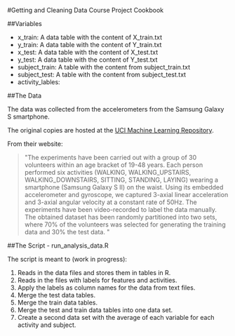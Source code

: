 #Getting and Cleaning Data Course Project Cookbook

##Variables

* x_train: A data table with the content of X_train.txt
* y_train: A data table with the content of Y_train.txt
* x_test: A data table with the content of X_test.txt
* y_test: A data table with the content of Y_test.txt
* subject_train: A table with the content from subject_train.txt
* subject_test: A table with the content from subject_test.txt
* activity_lables: 

##The Data

The data was collected from the accelerometers from the Samsung Galaxy S smartphone.

The original copies are hosted at the [UCI Machine Learning Repository](http://archive.ics.uci.edu/ml/datasets/Human+Activity+Recognition+Using+Smartphones).

From their website:

> "The experiments have been carried out with a group of 30 volunteers within an age bracket of 19-48 years. Each person performed six 
>activities (WALKING, WALKING_UPSTAIRS, WALKING_DOWNSTAIRS, SITTING, STANDING, LAYING) wearing a smartphone (Samsung Galaxy S II) on the 
>waist. Using its embedded accelerometer and gyroscope, we captured 3-axial linear acceleration and 3-axial angular velocity at a 
>constant rate of 50Hz. The experiments have been video-recorded to label the data manually. The obtained dataset has been randomly 
>partitioned into two sets, where 70% of the volunteers was selected for generating the training data and 30% the test data. "

##The Script - run_analysis_data.R 

The script is meant to (work in progress):

1. Reads in the data files and stores them in tables in R.
2. Reads in the files with labels for features and activities.
3. Apply the labels as column names for the data from text files.
4. Merge the test data tables.
5. Merge the train data tables.
6. Merge the test and train data tables into one data set.
7. Create a second data set with the average of each variable for each activity and subject.